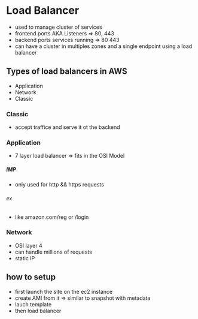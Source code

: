 # Load Balancer
- used to manage cluster of services
- frontend ports AKA Listeners => 80, 443
- backend ports services running => 80 443
- can have a cluster in multiples zones and a single endpoint using a load balancer
## Types of load balancers in AWS
- Application
- Network 
- Classic

### Classic
- accept traffice and serve it ot the backend
### Application
- 7 layer load balancer => fits in the OSI Model
##### IMP 
- only used for http && https requests
###### ex
- like amazon.com/reg or /login
### Network
- OSI layer 4
- can handle millions of requests
- static IP
## how to setup
- first launch the site on the ec2 instance
- create AMI from it => similar to snapshot with metadata
- lauch template
- then load balancer

